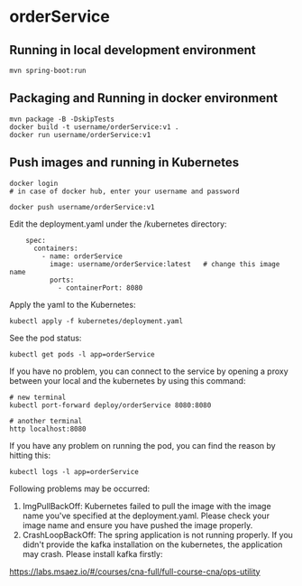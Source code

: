 # orderService

## Running in local development environment

```
mvn spring-boot:run
```

## Packaging and Running in docker environment

```
mvn package -B -DskipTests
docker build -t username/orderService:v1 .
docker run username/orderService:v1
```

## Push images and running in Kubernetes

```
docker login 
# in case of docker hub, enter your username and password

docker push username/orderService:v1
```

Edit the deployment.yaml under the /kubernetes directory:
```
    spec:
      containers:
        - name: orderService
          image: username/orderService:latest   # change this image name
          ports:
            - containerPort: 8080

```

Apply the yaml to the Kubernetes:
```
kubectl apply -f kubernetes/deployment.yaml
```

See the pod status:
```
kubectl get pods -l app=orderService
```

If you have no problem, you can connect to the service by opening a proxy between your local and the kubernetes by using this command:
```
# new terminal
kubectl port-forward deploy/orderService 8080:8080

# another terminal
http localhost:8080
```

If you have any problem on running the pod, you can find the reason by hitting this:
```
kubectl logs -l app=orderService
```

Following problems may be occurred:

1. ImgPullBackOff:  Kubernetes failed to pull the image with the image name you've specified at the deployment.yaml. Please check your image name and ensure you have pushed the image properly.
1. CrashLoopBackOff: The spring application is not running properly. If you didn't provide the kafka installation on the kubernetes, the application may crash. Please install kafka firstly:

https://labs.msaez.io/#/courses/cna-full/full-course-cna/ops-utility

